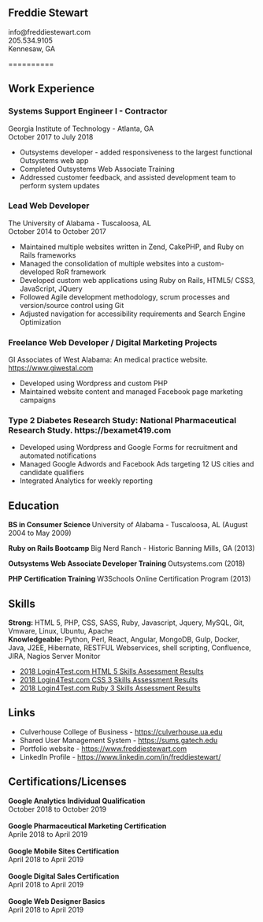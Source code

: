 <p>	
	<h2>
		Freddie Stewart
	</h2>		
	info@freddiestewart.com <br>
	205.534.9105 <br>
	Kennesaw, GA <br>
</p>

<p>
	==========
</p>

<p> 
	<h2>
		Work Experience
	</h2>
	<h3>
		Systems Support Engineer I - Contractor 
	</h3>			
	Georgia Institute of Technology - Atlanta, GA <br>
	October 2017 to July 2018 <br>				
	<ul>
		<li>
			Outsystems developer - added responsiveness to the largest functional Outsystems web app
		</li>
		<li>
			Completed Outsystems Web Associate Training
		</li> 
		<li>
			Addressed customer feedback, and assisted development team to perform system updates
		</li>
	</ul>
</p>
				
<p>
	<h3>
		Lead Web Developer
	</h3>
	The University of Alabama - Tuscaloosa, AL <br>
	October 2014 to October 2017 <br>		
	<ul>
		<li>
			Maintained multiple websites written in Zend, CakePHP, and Ruby on Rails frameworks 
		</li>
		<li>
			Managed the consolidation of multiple websites into a custom-developed RoR framework
		</li>
		<li>
			Developed custom web applications using Ruby on Rails, HTML5/ CSS3, JavaScript, JQuery
		</li>
		<li>
			Followed Agile development methodology,  scrum processes and version/source control using Git
		</li>
		<li>
			Adjusted navigation for accessibility requirements and Search Engine Optimization
		</li>
	</ul>	
<p>
	<h3>
		Freelance Web Developer / Digital  Marketing  Projects
	</h3>
	GI Associates of West Alabama:  An medical practice website. <br> 
	<a href="https://www.giwestal.com" target="_blank">
		https://www.giwestal.com
	</a><br>
	<ul>
		<li>
			Developed using  Wordpress and custom PHP
		</li>
		<li>
			Maintained website content and managed Facebook page marketing campaigns
		</li>
	</ul>
</p>


<p>
	<h3>
		Type 2 Diabetes Research Study:  National Pharmaceutical Research Study.  https://bexamet419.com
	</h3>
	<ul>
		<li>
			Developed using Wordpress and Google Forms for recruitment and automated notifications
		</li>
		<li>
			Managed Google Adwords and Facebook Ads targeting 12 US cities and candidate qualifiers
		</li>
		<li>
			Integrated Analytics for weekly reporting
		</li>
	</ul>
</p>

<p>
	<h2>
		Education
	</h2>
	<b>
		BS in Consumer Science
	</b>
	University of Alabama - Tuscaloosa, AL (August 2004 to May 2009) <br>
</p>

<p>
	<b>
		Ruby on Rails Bootcamp
	</b>
	Big Nerd Ranch - Historic Banning Mills, GA (2013) <br>
</p>		

<p>
	<b>
		Outsystems Web Associate Developer Training
	</b>
	Outsystems.com (2018)
</p>

<p>
	<b>
		PHP Certification Training
	</b>
	W3Schools Online Certification Program (2013)
</p>
		
<p>	
	<h2>
		Skills
	</h2>	
	<b>
		Strong:
	</b>  HTML 5, PHP, CSS, SASS, Ruby, Javascript, Jquery, MySQL, Git, Vmware, Linux, Ubuntu, Apache <br>
	<b>
		Knowledgeable:
	</b>  Python, Perl, React, Angular, MongoDB, Gulp, Docker, Java, J2EE, Hibernate, RESTFUL Webservices, shell scripting, Confluence, JIRA, Nagios Server Monitor<br>
</p>

<p>
	<ul>
		<li>
			<a href="http://www.login4test.com/candidate-report.aspx?transcriptid=3521730" target="_blank">
				2018 Login4Test.com HTML 5 Skills Assessment Results
			</a>
		</li>
		<li>
			<a href="http://www.login4test.com/candidate-report.aspx?transcriptid=3521731" target="_blank">
				2018 Login4Test.com CSS 3 Skills Assessment Results
			</a>
		</li>
		<li>
			<a href="http://www.login4test.com/candidate-report.aspx?transcriptid=3521728" target="_blank">
				2018 Login4Test.com Ruby 3 Skills Assessment Results
			</a>
		</li>
	</ul>
</p>

<p>	
	<h2>
		Links
	</h2>				
	<ul>
		<li>
			Culverhouse College of Business - 
			<a href="https://culverhouse.ua.edu" target="_blank">
				https://culverhouse.ua.edu
			</a>
		</li>
		<li>				
			Shared User Management System - 
			<a href="https://sums.gatech.edu" target="_blank">
				https://sums.gatech.edu 
			</a>
		</li>
		<li>
			Portfolio website - 
			<a href="https://www.freddiestewart.com" target="_blank">
				https://www.freddiestewart.com
			</a>
		</li>
		<li>
			LinkedIn Profile - 
			<a href="https://www.linkedin.com/in/freddiestewart/" target="_blank">
				https://www.linkedin.com/in/freddiestewart/
			</a>
		</li>
	</ul>
</p>

<p>
	<h2>
		Certifications/Licenses	
	</h2>			
	<b>Google Analytics Individual Qualification</b><br>
	October 2018 to October 2019 <br><br>					
	<b>
		Google Pharmaceutical Marketing Certification
	</b><br>
	Aprile 2018 to April 2019 <br><br>
	<b>
		Google Mobile Sites Certification
	</b><br>
	April 2018 to April 2019 <br><br>
	<b>
		Google Digital Sales Certification
	</b><br>
	April 2018 to April 2019 <br><br>
	<b>
		Google Web Designer Basics
	</b><br>		
	April 2018 to April 2019
</p>